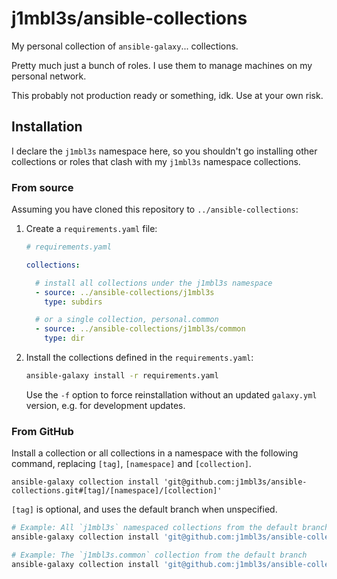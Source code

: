 # j1mbl3s/ansible-collections

My personal collection of `ansible-galaxy`... collections.

Pretty much just a bunch of roles.
I use them to manage machines on my personal network.

This probably not production ready or something, idk.
Use at your own risk.

## Installation

I declare the `j1mbl3s` namespace here, so you shouldn't go installing other collections or roles that clash with my `j1mbl3s` namespace collections.

### From source

Assuming you have cloned this repository to `../ansible-collections`:

1. Create a `requirements.yaml` file:

    ```yaml
    # requirements.yaml

    collections:

      # install all collections under the j1mbl3s namespace
      - source: ../ansible-collections/j1mbl3s
        type: subdirs

      # or a single collection, personal.common
      - source: ../ansible-collections/j1mbl3s/common
        type: dir
    ```

2. Install the collections defined in the `requirements.yaml`:

    ```sh
    ansible-galaxy install -r requirements.yaml
    ```

    Use the `-f` option to force reinstallation without an updated `galaxy.yml` version, e.g. for development updates.

### From GitHub

Install a collection or all collections in a namespace with the following command, replacing `[tag]`, `[namespace]` and `[collection]`.

```shell
ansible-galaxy collection install 'git@github.com:j1mbl3s/ansible-collections.git#[tag]/[namespace]/[collection]'
```

`[tag]` is optional, and uses the default branch when unspecified.

```sh
# Example: All `j1mbl3s` namespaced collections from the default branch
ansible-galaxy collection install 'git@github.com:j1mbl3s/ansible-collections.git#/j1mbl3s'

# Example: The `j1mbl3s.common` collection from the default branch
ansible-galaxy collection install 'git@github.com:j1mbl3s/ansible-collections.git#/j1mbl3s/common'
```
